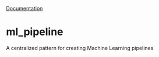 [Documentation](https://jameskabbes.github.io/ml_pipeline)

# ml_pipeline
A centralized pattern for creating Machine Learning pipelines
